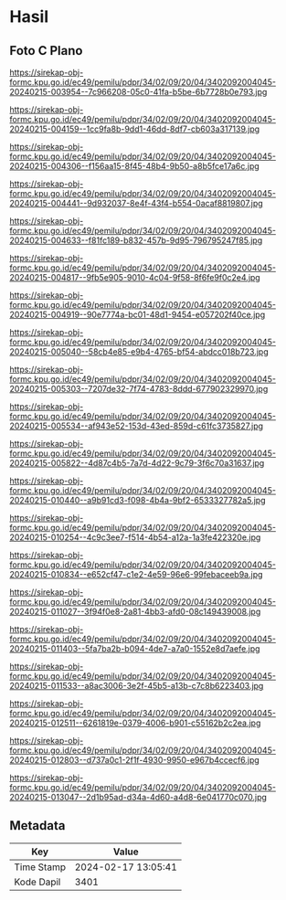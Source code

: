 # Hasil

## Foto C Plano

https://sirekap-obj-formc.kpu.go.id/ec49/pemilu/pdpr/34/02/09/20/04/3402092004045-20240215-003954--7c966208-05c0-41fa-b5be-6b7728b0e793.jpg

https://sirekap-obj-formc.kpu.go.id/ec49/pemilu/pdpr/34/02/09/20/04/3402092004045-20240215-004159--1cc9fa8b-9dd1-46dd-8df7-cb603a317139.jpg

https://sirekap-obj-formc.kpu.go.id/ec49/pemilu/pdpr/34/02/09/20/04/3402092004045-20240215-004306--f156aa15-8f45-48b4-9b50-a8b5fce17a6c.jpg

https://sirekap-obj-formc.kpu.go.id/ec49/pemilu/pdpr/34/02/09/20/04/3402092004045-20240215-004441--9d932037-8e4f-43f4-b554-0acaf8819807.jpg

https://sirekap-obj-formc.kpu.go.id/ec49/pemilu/pdpr/34/02/09/20/04/3402092004045-20240215-004633--f81fc189-b832-457b-9d95-796795247f85.jpg

https://sirekap-obj-formc.kpu.go.id/ec49/pemilu/pdpr/34/02/09/20/04/3402092004045-20240215-004817--9fb5e905-9010-4c04-9f58-8f6fe9f0c2e4.jpg

https://sirekap-obj-formc.kpu.go.id/ec49/pemilu/pdpr/34/02/09/20/04/3402092004045-20240215-004919--90e7774a-bc01-48d1-9454-e057202f40ce.jpg

https://sirekap-obj-formc.kpu.go.id/ec49/pemilu/pdpr/34/02/09/20/04/3402092004045-20240215-005040--58cb4e85-e9b4-4765-bf54-abdcc018b723.jpg

https://sirekap-obj-formc.kpu.go.id/ec49/pemilu/pdpr/34/02/09/20/04/3402092004045-20240215-005303--7207de32-7f74-4783-8ddd-677902329970.jpg

https://sirekap-obj-formc.kpu.go.id/ec49/pemilu/pdpr/34/02/09/20/04/3402092004045-20240215-005534--af943e52-153d-43ed-859d-c61fc3735827.jpg

https://sirekap-obj-formc.kpu.go.id/ec49/pemilu/pdpr/34/02/09/20/04/3402092004045-20240215-005822--4d87c4b5-7a7d-4d22-9c79-3f6c70a31637.jpg

https://sirekap-obj-formc.kpu.go.id/ec49/pemilu/pdpr/34/02/09/20/04/3402092004045-20240215-010440--a9b91cd3-f098-4b4a-9bf2-6533327782a5.jpg

https://sirekap-obj-formc.kpu.go.id/ec49/pemilu/pdpr/34/02/09/20/04/3402092004045-20240215-010254--4c9c3ee7-f514-4b54-a12a-1a3fe422320e.jpg

https://sirekap-obj-formc.kpu.go.id/ec49/pemilu/pdpr/34/02/09/20/04/3402092004045-20240215-010834--e652cf47-c1e2-4e59-96e6-99febaceeb9a.jpg

https://sirekap-obj-formc.kpu.go.id/ec49/pemilu/pdpr/34/02/09/20/04/3402092004045-20240215-011027--3f94f0e8-2a81-4bb3-afd0-08c149439008.jpg

https://sirekap-obj-formc.kpu.go.id/ec49/pemilu/pdpr/34/02/09/20/04/3402092004045-20240215-011403--5fa7ba2b-b094-4de7-a7a0-1552e8d7aefe.jpg

https://sirekap-obj-formc.kpu.go.id/ec49/pemilu/pdpr/34/02/09/20/04/3402092004045-20240215-011533--a8ac3006-3e2f-45b5-a13b-c7c8b6223403.jpg

https://sirekap-obj-formc.kpu.go.id/ec49/pemilu/pdpr/34/02/09/20/04/3402092004045-20240215-012511--6261819e-0379-4006-b901-c55162b2c2ea.jpg

https://sirekap-obj-formc.kpu.go.id/ec49/pemilu/pdpr/34/02/09/20/04/3402092004045-20240215-012803--d737a0c1-2f1f-4930-9950-e967b4ccecf6.jpg

https://sirekap-obj-formc.kpu.go.id/ec49/pemilu/pdpr/34/02/09/20/04/3402092004045-20240215-013047--2d1b95ad-d34a-4d60-a4d8-6e041770c070.jpg


## Metadata

| Key        | Value               |
| ---------- | ------------------- |
| Time Stamp | 2024-02-17 13:05:41 |
| Kode Dapil | 3401                |



